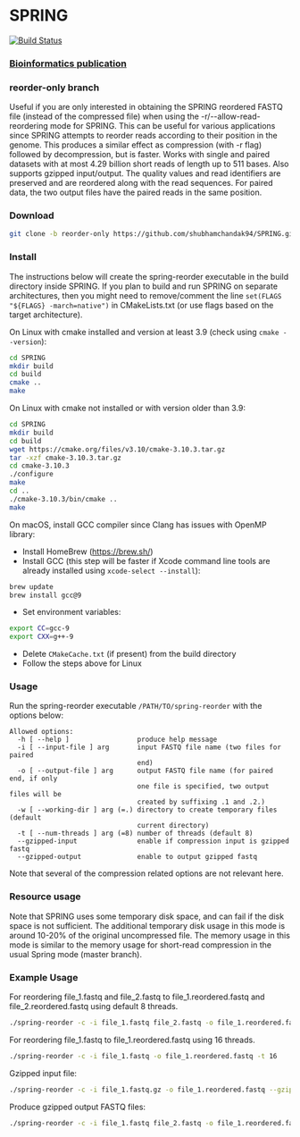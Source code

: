 # SPRING

[![Build Status](https://travis-ci.org/shubhamchandak94/Spring.svg?branch=reorder-only)](https://travis-ci.org/shubhamchandak94/Spring)
### [Bioinformatics publication](https://academic.oup.com/bioinformatics/advance-article/doi/10.1093/bioinformatics/bty1015/5232998?guestAccessKey=266a1378-4684-4f04-bb99-6febdf9d1fb9)

### reorder-only branch
Useful if you are only interested in obtaining the SPRING reordered FASTQ file (instead of the compressed file) when using the -r/--allow-read-reordering mode for SPRING. This can be useful for various applications since SPRING attempts to reorder reads according to their position in the genome. This produces a similar effect as compression (with -r flag) followed by decompression, but is faster. Works with single and paired datasets with at most 4.29 billion short reads of length up to 511 bases. Also supports gzipped input/output. The quality values and read identifiers are preserved and are reordered along with the read sequences. For paired data, the two output files have the paired reads in the same position.

### Download
```bash
git clone -b reorder-only https://github.com/shubhamchandak94/SPRING.git
```

### Install
The instructions below will create the spring-reorder executable in the build directory inside SPRING. If you plan to build and run SPRING on separate architectures, then you might need to remove/comment the line ```set(FLAGS "${FLAGS} -march=native")``` in CMakeLists.txt (or use flags based on the target architecture).

On Linux with cmake installed and version at least 3.9 (check using ```cmake --version```):
```bash
cd SPRING
mkdir build
cd build
cmake ..
make
```

On Linux with cmake not installed or with version older than 3.9:
```bash
cd SPRING
mkdir build
cd build
wget https://cmake.org/files/v3.10/cmake-3.10.3.tar.gz
tar -xzf cmake-3.10.3.tar.gz
cd cmake-3.10.3
./configure
make
cd ..
./cmake-3.10.3/bin/cmake ..
make
```

On macOS, install GCC compiler since Clang has issues with OpenMP library:
- Install HomeBrew (https://brew.sh/)
- Install GCC (this step will be faster if Xcode command line tools are already installed using ```xcode-select --install```):
```bash
brew update
brew install gcc@9
```
- Set environment variables:
```bash
export CC=gcc-9
export CXX=g++-9
```
- Delete ```CMakeCache.txt``` (if present) from the build directory
- Follow the steps above for Linux

### Usage
Run the spring-reorder executable ```/PATH/TO/spring-reorder``` with the options below:
```
Allowed options:
  -h [ --help ]                 produce help message
  -i [ --input-file ] arg       input FASTQ file name (two files for paired
                                end)
  -o [ --output-file ] arg      output FASTQ file name (for paired end, if only
                                one file is specified, two output files will be
                                created by suffixing .1 and .2.)
  -w [ --working-dir ] arg (=.) directory to create temporary files (default
                                current directory)
  -t [ --num-threads ] arg (=8) number of threads (default 8)
  --gzipped-input               enable if compression input is gzipped fastq
  --gzipped-output              enable to output gzipped fastq
```
Note that several of the compression related options are not relevant here.

### Resource usage
Note that SPRING uses some temporary disk space, and can fail if the disk space is not sufficient. The additional temporary disk usage in this mode is around 10-20% of the original uncompressed file. The memory usage in this mode is similar to the memory usage for short-read compression in the usual Spring mode (master branch).

### Example Usage
For reordering file_1.fastq and file_2.fastq to file_1.reordered.fastq and file_2.reordered.fastq using default 8 threads.
```bash
./spring-reorder -c -i file_1.fastq file_2.fastq -o file_1.reordered.fastq file_2.reordered.fastq
```

For reordering file_1.fastq to file_1.reordered.fastq using 16 threads.
```bash
./spring-reorder -c -i file_1.fastq -o file_1.reordered.fastq -t 16
```

Gzipped input file:
```bash
./spring-reorder -c -i file_1.fastq.gz -o file_1.reordered.fastq --gzipped-input
```

Produce gzipped output FASTQ files:
```bash
./spring-reorder -c -i file_1.fastq file_2.fastq -o file_1.reordered.fastq.gz file_2.reordered.fastq.gz --gzipped-output
```
